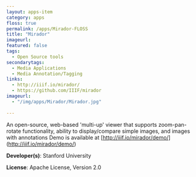 ```yaml
---
layout: apps-item
category: apps
floss: true
permalink: /apps/Mirador-FLOSS
title: "Mirador"
imageurl:
featured: false
tags:
  - Open Source tools
secondarytags:
  - Media Applications
  - Media Annotation/Tagging
links:
  - http://iiif.io/mirador/
  - https://github.com/IIIF/mirador
imageurl:
  - "/img/apps/Mirador/Mirador.jpg"
  
---
```


An open-source, web-based 'multi-up' viewer that supports zoom-pan-rotate functionality, ability to display/compare simple images, and images with annotations
Demo is available at [http://iiif.io/mirador/demo/] (http://iiif.io/mirador/demo/)

**Developer(s)**: Stanford University

**License**: Apache License, Version 2.0

